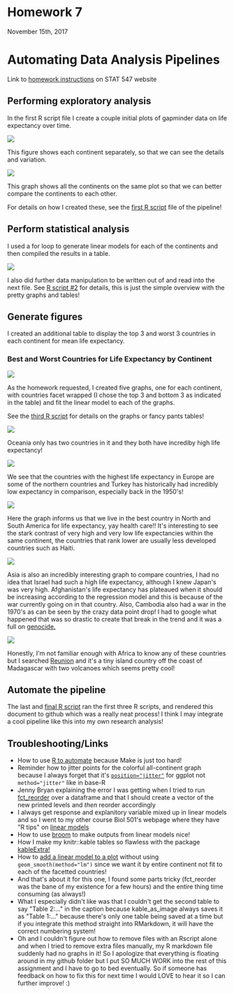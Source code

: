 Homework 7
================
November 15th, 2017

Automating Data Analysis Pipelines
==================================

Link to [homework instructions](http://stat545.com/hw07_automation.html) on STAT 547 website

Performing exploratory analysis
-------------------------------

In the first R script file I create a couple initial plots of gapminder data on life expectancy over time.

![](life-exp-over-time-each-continent.png)

This figure shows each continent separately, so that we can see the details and variation.

![](life-exp-over-time-all-continents.png)

This graph shows all the continents on the same plot so that we can better compare the continents to each other.

For details on how I created these, see the [first R script](https://github.com/vanflad/STAT547-hw-fladmark-vanessa/blob/master/Homework%207/hw07-1.R) file of the pipeline!

Perform statistical analysis
----------------------------

I used a for loop to generate linear models for each of the continents and then compiled the results in a table.

![](linear-model-outputs-table.png)

I also did further data manipulation to be written out of and read into the next file. See [R script \#2](https://github.com/vanflad/STAT547-hw-fladmark-vanessa/blob/master/Homework%207/hw07-2.R) for details, this is just the simple overview with the pretty graphs and tables!

Generate figures
----------------

I created an additional table to display the top 3 and worst 3 countries in each continent for mean life expectancy.

### Best and Worst Countries for Life Expectancy by Continent

![](best-worst-country-by-life-exp.png)

As the homework requested, I created five graphs, one for each continent, with countries facet wrapped (I chose the top 3 and bottom 3 as indicated in the table) and fit the linear model to each of the graphs.

See the [third R script](https://github.com/vanflad/STAT547-hw-fladmark-vanessa/blob/master/Homework%207/hw07-3.R) for details on the graphs or fancy pants tables!

![](oceania-life-exp-by-country.png)

Oceania only has two countries in it and they both have incrediby high life expectancy!

![](europe-life-exp-by-country.png)

We see that the countries with the highest life expectancy in Europe are some of the northern countries and Turkey has historically had incredibly low expectancy in comparison, especially back in the 1950's!

![](americas-life-exp-by-country.png)

Here the graph informs us that we live in the best country in North and South America for life expectancy, yay health care!! It's interesting to see the stark contrast of very high and very low life expectancies within the same continent, the countries that rank lower are usually less developed countries such as Haiti.

![](asia-life-exp-by-country.png)

Asia is also an incredibly interesting graph to compare countries, I had no idea that Israel had such a high life expectancy, although I knew Japan's was very high. Afghanistan's life expectancy has plateaued when it should be increasing according to the regression model and this is because of the war currently going on in that country. Also, Cambodia also had a war in the 1970's as can be seen by the crazy data point drop! I had to google what happened that was so drastic to create that break in the trend and it was a full on [genocide.](https://en.wikipedia.org/wiki/Cambodian_genocide)

![](africa-life-exp-by-country.png)

Honestly, I'm not familiar enough with Africa to know any of these countries but I searched [Reunion](https://en.wikipedia.org/wiki/R%C3%A9union) and it's a tiny island country off the coast of Madagascar with two volcanoes which seems pretty cool!

Automate the pipeline
---------------------

The last and [final R script](https://github.com/vanflad/STAT547-hw-fladmark-vanessa/blob/master/Homework%207/hw07-master.R) ran the first three R scripts, and rendered this document to github which was a really neat process! I think I may integrate a cool pipeline like this into my own research analysis!

Troubleshooting/Links
---------------------

-   How to use [R to automate](https://github.com/STAT545-UBC/STAT545-UBC.github.io/blob/master/automation10_holding-area/01_automation-example_just-r/Makefile.R) because Make is just too hard!
-   Reminder how to jitter points for the colorful all-continent graph because I always forget that it's [`position="jitter"`](http://ggplot2.tidyverse.org/reference/geom_jitter.html) for ggplot not `method="jitter"` like in base-R
-   Jenny Bryan explaining the error I was getting when I tried to run [fct\_reorder](https://github.com/STAT545-UBC/Discussion/issues/488) over a dataframe and that I should create a vector of the new printed levels and *then* reorder accordingly
-   I always get response and explanitory variable mixed up in linear models and so I went to my other course Biol 501's webpage where they have "R tips" on [linear models](https://www.zoology.ubc.ca/~schluter/R/fit-model/)
-   How to use [broom](https://github.com/tidyverse/broom) to make outputs from linear models nice!
-   How I make my knitr::kable tables so flawless with the package [kableExtra!](https://haozhu233.github.io/kableExtra/awesome_table_in_pdf.pdf)
-   How to [add a linear model to a plot](https://stackoverflow.com/questions/15633714/adding-a-regression-line-on-a-ggplot) without using `geom_smooth(method="lm")` since we want it by entire continent not fit to each of the facetted countries!
-   And that's about it for this one, I found some parts tricky (fct\_reorder was the bane of my existence for a few hours) and the entire thing time consuming (as always!)
-   What I especially didn't like was that I couldn't get the second table to say "Table 2:..." in the caption because kable\_as\_image always saves it as "Table 1:..." because there's only one table being saved at a time but if you integrate this method straight into RMarkdown, it will have the correct numbering system!
-   Oh and I couldn't figure out how to remove files with an Rscript alone and when I tried to remove extra files manually, my R markdown file suddenly had no graphs in it! So I apologize that everything is floating around in my github folder but I put SO MUCH WORK into the rest of this assignment and I have to go to bed eventually. So if someone has feedback on how to fix this for next time I would LOVE to hear it so I can further improve! :)
